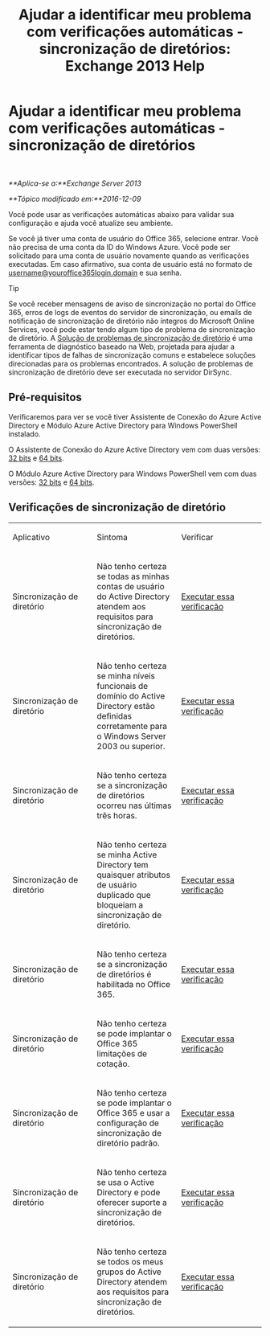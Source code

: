 ﻿---
title: 'Ajudar a identificar meu problema com verificações automáticas - sincronização de diretórios: Exchange 2013 Help'
TOCTitle: Ajudar a identificar meu problema com verificações automáticas - sincronização de diretórios
ms:assetid: e6ea900a-c382-444c-a8ce-54d392bfeca3
ms:mtpsurl: https://technet.microsoft.com/pt-br/library/Dn793977(v=EXCHG.150)
ms:contentKeyID: 62633047
ms.date: 05/22/2018
mtps_version: v=EXCHG.150
ms.translationtype: MT
---

# Ajudar a identificar meu problema com verificações automáticas - sincronização de diretórios

 

_**Aplica-se a:**Exchange Server 2013_

_**Tópico modificado em:**2016-12-09_

Você pode usar as verificações automáticas abaixo para validar sua configuração e ajuda você atualize seu ambiente.

Se você já tiver uma conta de usuário do Office 365, selecione entrar. Você não precisa de uma conta da ID do Windows Azure. Você pode ser solicitado para uma conta de usuário novamente quando as verificações executadas. Em caso afirmativo, sua conta de usuário está no formato de username@youroffice365login.domain e sua senha.


> [!TIP]
> Se você receber mensagens de aviso de sincronização no portal do Office 365, erros de logs de eventos do servidor de sincronização, ou emails de notificação de sincronização de diretório não íntegros do Microsoft Online Services, você pode estar tendo algum tipo de problema de sincronização de diretório. A <A href="https://aka.ms/dsup">Solução de problemas de sincronização de diretório</A> é uma ferramenta de diagnóstico baseado na Web, projetada para ajudar a identificar tipos de falhas de sincronização comuns e estabelece soluções direcionadas para os problemas encontrados. A solução de problemas de sincronização de diretório deve ser executada no servidor DirSync.



## Pré-requisitos

Verificaremos para ver se você tiver Assistente de Conexão do Azure Active Directory e Módulo Azure Active Directory para Windows PowerShell instalado.

O Assistente de Conexão do Azure Active Directory vem com duas versões: [32 bits](https://go.microsoft.com/fwlink/?linkid=286261) e [64 bits](https://go.microsoft.com/fwlink/?linkid=286262).

O Módulo Azure Active Directory para Windows PowerShell vem com duas versões: [32 bits](https://go.microsoft.com/fwlink/?linkid=286258) e [64 bits](https://go.microsoft.com/fwlink/?linkid=286259).

## Verificações de sincronização de diretório


<table>
<colgroup>
<col style="width: 33%" />
<col style="width: 33%" />
<col style="width: 33%" />
</colgroup>
<tbody>
<tr class="odd">
<td><p>Aplicativo</p></td>
<td><p>Sintoma</p></td>
<td><p>Verificar</p></td>
</tr>
<tr class="even">
<td><p>Sincronização de diretório</p></td>
<td><p>Não tenho certeza se todas as minhas contas de usuário do Active Directory atendem aos requisitos para sincronização de diretórios.</p></td>
<td><p><a href="https://go.microsoft.com/?linkid=9834884">Executar essa verificação</a></p></td>
</tr>
<tr class="odd">
<td><p>Sincronização de diretório</p></td>
<td><p>Não tenho certeza se minha níveis funcionais de domínio do Active Directory estão definidas corretamente para o Windows Server 2003 ou superior.</p></td>
<td><p><a href="https://go.microsoft.com/?linkid=9834876">Executar essa verificação</a></p></td>
</tr>
<tr class="even">
<td><p>Sincronização de diretório</p></td>
<td><p>Não tenho certeza se a sincronização de diretórios ocorreu nas últimas três horas.</p></td>
<td><p><a href="https://go.microsoft.com/?linkid=9834887">Executar essa verificação</a></p></td>
</tr>
<tr class="odd">
<td><p>Sincronização de diretório</p></td>
<td><p>Não tenho certeza se minha Active Directory tem quaisquer atributos de usuário duplicado que bloqueiam a sincronização de diretório.</p></td>
<td><p><a href="https://go.microsoft.com/?linkid=9834883">Executar essa verificação</a></p></td>
</tr>
<tr class="even">
<td><p>Sincronização de diretório</p></td>
<td><p>Não tenho certeza se a sincronização de diretórios é habilitada no Office 365.</p></td>
<td><p><a href="https://go.microsoft.com/?linkid=9834887">Executar essa verificação</a></p></td>
</tr>
<tr class="odd">
<td><p>Sincronização de diretório</p></td>
<td><p>Não tenho certeza se pode implantar o Office 365 limitações de cotação.</p></td>
<td><p><a href="https://go.microsoft.com/?linkid=9834920">Executar essa verificação</a></p></td>
</tr>
<tr class="even">
<td><p>Sincronização de diretório</p></td>
<td><p>Não tenho certeza se pode implantar o Office 365 e usar a configuração de sincronização de diretório padrão.</p></td>
<td><p><a href="https://go.microsoft.com/?linkid=9834876">Executar essa verificação</a></p></td>
</tr>
<tr class="odd">
<td><p>Sincronização de diretório</p></td>
<td><p>Não tenho certeza se usa o Active Directory e pode oferecer suporte a sincronização de diretórios.</p></td>
<td><p><a href="https://go.microsoft.com/?linkid=9834886">Executar essa verificação</a></p></td>
</tr>
<tr class="even">
<td><p>Sincronização de diretório</p></td>
<td><p>Não tenho certeza se todos os meus grupos do Active Directory atendem aos requisitos para sincronização de diretórios.</p></td>
<td><p><a href="https://go.microsoft.com/?linkid=9834913">Executar essa verificação</a></p></td>
</tr>
</tbody>
</table>

